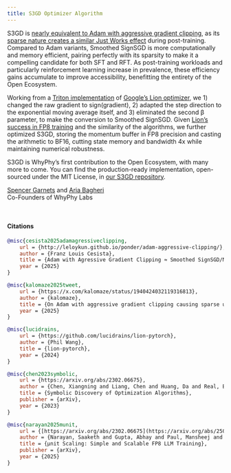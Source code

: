 ```yaml
---
title: S3GD Optimizer Algorithm
---
```

S3GD is <a href="https://leloykun.github.io/ponder/adam-aggressive-clipping/">nearly equivalent to Adam with aggressive gradient clipping</a>, as its <a href="https://x.com/kalomaze/status/1940424032119316813">sparse nature creates a similar Just Works effect</a> during post-training. Compared to Adam variants, Smoothed SignSGD is more computationally and memory efficient, pairing perfectly with its sparsity to make it a compelling candidate for both SFT and RFT. As post-training workloads and particularly reinforcement learning increase in prevalence, these efficiency gains accumulate to improve accessibility, benefitting the entirety of the Open Ecosystem. 

Working from a <a href="https://github.com/lucidrains/lion-pytorch">Triton implementation</a> of <a href="https://arxiv.org/abs/2302.06675">Google’s Lion optimizer</a>, we 1) changed the raw gradient to sign(gradient), 2) adapted the step direction to the exponential moving average itself, and 3) eliminated the second β parameter, to make the conversion to Smoothed SignSGD. Given <a href="https://arxiv.org/abs/2502.05967">Lion’s success in FP8 training</a> and the similarity of the algorithms, we further optimized S3GD, storing the momentum buffer in FP8 precision and casting the arithmetic to BF16, cutting state memory and bandwidth 4x while maintaining numerical robustness. 

S3GD is WhyPhy’s first contribution to the Open Ecosystem, with many more to come. You can find the production-ready implementation, open-sourced under the MIT License, in <a href="https://github.com/WhyPhyLabs/s3gd">our S3GD repository</a>.

<a href="https://x.com/Big_Uppy">Spencer Garnets</a> and <a href="https://x.com/xsudoer">Aria Bagheri</a><br/>Co-Founders of WhyPhy Labs

<br/> 

#### Citations

```bibtex
@misc{cesista2025adamagressiveclipping,
	url = {http://leloykun.github.io/ponder/adam-aggressive-clipping/},
	author = {Franz Louis Cesista},
	title = {Adam with Agressive Gradient Clipping ≈ Smoothed SignSGD/NormSGD},
	year = {2025}
}
```

```bibtex
@misc{kalomaze2025tweet,
	url = {https://x.com/kalomaze/status/1940424032119316813},
	author = {kalomaze},
	title = {On Adam with aggressive gradient clipping causing sparse updates},
	year = {2025}
}
```

```bibtex
@misc{lucidrains,
	url = {https://github.com/lucidrains/lion-pytorch},
	author = {Phil Wang},
	title = {lion-pytorch},
	year = {2024}
}
```

```bibtex
@misc{chen2023symbolic,
	url = {https://arxiv.org/abs/2302.06675},
	author = {Chen, Xiangning and Liang, Chen and Huang, Da and Real, Esteban and Wang, Kaiyuan and Liu, Yao and Pham, Hieu and Dong, Xuanyi and Luong, Thang and Hsieh, Cho-Jui and Lu, Yifeng and Le, Quoc V.},
	title = {Symbolic Discovery of Optimization Algorithms},
	publisher = {arXiv},
	year = {2023}
}
```

```bibtex
@misc{narayan2025munit,
	url = {[https://arxiv.org/abs/2302.06675](https://arxiv.org/abs/2502.05967)},
	author = {Narayan, Saaketh and Gupta, Abhay and Paul, Mansheej and Blalock, Davis},
	title = {μnit Scaling: Simple and Scalable FP8 LLM Training},
	publisher = {arXiv},
	year = {2025}
}
```
